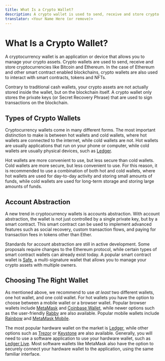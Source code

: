 ```yaml
---
title: What Is a Crypto Wallet?
description: A crypto wallet is used to send, receive and store crypto assets. It is often also used to interact with smart contracts. Learn more about crypto wallets.
translator: <Your Name Here (or remove)>
---
```


# What Is a Crypto Wallet?

A cryptocurrency wallet is an application or device that allows you to manage your crypto assets. Crypto wallets are used to send, receive and store cryptocurrencies like Bitcoin and Ethereum. In the case of Ethereum and other smart contract enabled blockchains, crypto wallets are also used to interact with smart contracts, tokens and NFTs.

Contrary to traditional cash wallets, your crypto assets are not actually stored inside the wallet, but on the blockchain itself. A crypto wallet only stores the private keys (or Secret Recovery Phrase) that are used to sign transactions on the blockchain.

## Types of Crypto Wallets

Cryptocurrency wallets come in many different forms. The most important distinction to make is between hot wallets and cold wallets, where hot wallets are connected to the internet, while cold wallets are not. Hot wallets are usually applications that run on your phone or computer, while cold wallets are usually physical devices, such as [Ledger](https://ledger.com).

Hot wallets are more convenient to use, but less secure than cold wallets. Cold wallets are more secure, but less convenient to use. For this reason, it is recommended to use a combination of both hot and cold wallets, where hot wallets are used for day-to-day activity and storing small amounts of funds, while cold wallets are used for long-term storage and storing large amounts of funds.

## Account Abstraction

A new trend in cryptocurrency wallets is accounts abstraction. With account abstraction, the wallet is not just controlled by a single private key, but by a smart contract. This smart contract can be used to implement advanced features such as social recovery, custom transaction flows, and paying for transaction fees in tokens other than Ether.

Standards for account abstraction are still in active development. Some proposals require changes to the Ethereum protocol, while certain types of smart contract wallets can already exist today. A popular smart contract wallet is [Safe](https://safe.global/), a multi-signature wallet that allows you to manage your crypto assets with multiple owners.

## Choosing The Right Wallet

As mentioned above, we recommend to use _at least_ two different wallets, one hot wallet, and one cold wallet. For hot wallets you have the option to choose between a mobile wallet or a browser wallet. Popular browser wallets include [MetaMask](https://metamask.io/) and [Coinbase Wallet](https://wallet.coinbase.com/), while newer options such as the user-friendly [Rabby](https://rabby.io/) are also available. Popular mobile wallets include [Rainbow](https://rainbow.me/) and [MetaMask Mobile](https://metamask.io).

The most popular hardware wallet on the market is [Ledger](https://ledger.com), while other options such as [Trezor](https://trezor.io/) or [Keystone](https://keyst.one/) are also available. Generally, you will need to use a software application to use your hardware wallet, such as [Ledger Live](https://www.ledger.com/ledger-live). Most software wallets like MetaMask also have the option to securely connect your hardware wallet to the application, using the same familiar interface.
